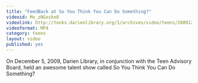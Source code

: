 ```yaml
---
title: "FeedBack at So You Think You Can Do Something?"
videoid: Mv_zNGxsko8
videolink: http://tonks.darienlibrary.org/1/archives/video/teens/20091205_feedback_so_you_think.mp4
videoformat: MP4
category: teens
layout: video
published: yes
---
```


On December 5, 2009, Darien Library, in conjunction with the Teen Advisory Board, held an awesome talent show called So You Think You Can Do Something?